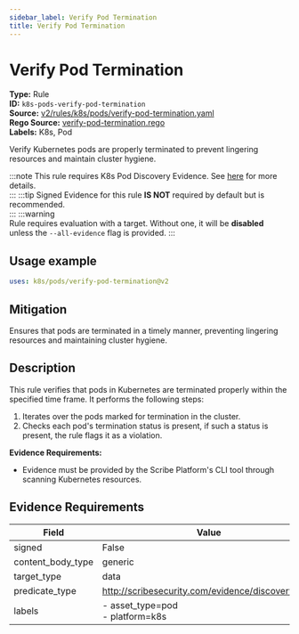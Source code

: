 ```yaml
---
sidebar_label: Verify Pod Termination
title: Verify Pod Termination
---  
```

# Verify Pod Termination  
**Type:** Rule  
**ID:** `k8s-pods-verify-pod-termination`  
**Source:** [v2/rules/k8s/pods/verify-pod-termination.yaml](https://github.com/scribe-public/sample-policies/blob/main/v2/rules/k8s/pods/verify-pod-termination.yaml)  
**Rego Source:** [verify-pod-termination.rego](https://github.com/scribe-public/sample-policies/blob/main/v2/rules/k8s/pods/verify-pod-termination.rego)  
**Labels:** K8s, Pod  

Verify Kubernetes pods are properly terminated to prevent lingering resources and maintain cluster hygiene.

:::note 
This rule requires K8s Pod Discovery Evidence. See [here](https://deploy-preview-299--scribe-security.netlify.app/docs/platforms/discover#k8s-discovery) for more details.  
::: 
:::tip 
Signed Evidence for this rule **IS NOT** required by default but is recommended.  
::: 
:::warning  
Rule requires evaluation with a target. Without one, it will be **disabled** unless the `--all-evidence` flag is provided.
::: 

## Usage example

```yaml
uses: k8s/pods/verify-pod-termination@v2
```

## Mitigation  
Ensures that pods are terminated in a timely manner, preventing lingering resources and maintaining cluster hygiene.



## Description  
This rule verifies that pods in Kubernetes are terminated properly within the specified time frame.
It performs the following steps:

1. Iterates over the pods marked for termination in the cluster.
2. Checks each pod's termination status is present, if such a status is present, the rule flags it as a violation.

**Evidence Requirements:**
- Evidence must be provided by the Scribe Platform's CLI tool through scanning Kubernetes resources.


## Evidence Requirements  
| Field | Value |
|-------|-------|
| signed | False |
| content_body_type | generic |
| target_type | data |
| predicate_type | http://scribesecurity.com/evidence/discovery/v0.1 |
| labels | - asset_type=pod<br/>- platform=k8s |

